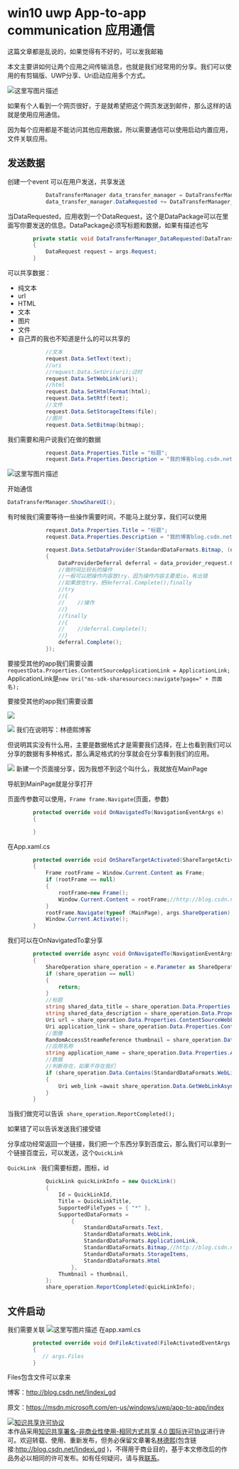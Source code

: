 # win10 uwp App-to-app communication 应用通信

这篇文章都是乱说的，如果觉得有不好的，可以发我邮箱

本文主要讲如何让两个应用之间传输消息，也就是我们经常用的分享。我们可以使用的有剪辑版、UWP分享、Uri启动应用多个方式。

![这里写图片描述](http://img.blog.csdn.net/20160404102715815)

如果有个人看到一个网页很好，于是就希望把这个网页发送到邮件，那么这样的话就是使用应用通信。

因为每个应用都是不能访问其他应用数据，所以需要通信可以使用启动内置应用，文件关联应用。

<!--more-->

<div id="toc"></div>

## 发送数据

创建一个event 可以在用户发送，共享发送

```csharp
            DataTransferManager data_transfer_manager = DataTransferManager.GetForCurrentView();
            data_transfer_manager.DataRequested += DataTransferManager_DataRequested;
```
当DataRequested，应用收到一个DataRequest，这个是DataPackage可以在里面写你要发送的信息。DataPackage必须写标题和数据，如果有描述也写

```csharp
        private static void DataTransferManager_DataRequested(DataTransferManager sender, DataRequestedEventArgs args)
        {
            DataRequest request = args.Request;
        }
```

可以共享数据：

 - 纯文本
 - url
 - HTML
 - 文本
 - 图片
 - 文件
 - 自己弄的我也不知道是什么的可以共享的

```csharp
            //文本
            request.Data.SetText(text);
            //uri
            //request.Data.SetUri(uri);过时
            request.Data.SetWebLink(uri);    
            //html                 
            request.Data.SetHtmlFormat(html);
            request.Data.SetRtf(text);
            //文件
            request.Data.SetStorageItems(file);
            //图片
            request.Data.SetBitmap(bitmap);
```

我们需要和用户说我们在做的数据

```csharp
            request.Data.Properties.Title = "标题";
            request.Data.Properties.Description = "我的博客blog.csdn.net/lindexi_gd";
```
![这里写图片描述](http://img.blog.csdn.net/20160404105455138)

开始通信

```csharp
DataTransferManager.ShowShareUI();
```
有时候我们需要等待一些操作需要时间，不能马上就分享，我们可以使用

```csharp
            request.Data.Properties.Title = "标题";
            request.Data.Properties.Description = "我的博客blog.csdn.net/lindexi_gd";

            request.Data.SetDataProvider(StandardDataFormats.Bitmap, (data_provider_request) =>
            {
                DataProviderDeferral deferral = data_provider_request.GetDeferral();
                //做时间比较长的操作
                //一般可以把操作内容放try，因为操作内容主要是io，有出错
                //如果放在try，把deferral.Complete();finally
                //try
                //{
                //    //操作
                //}
                //finally
                //{
                //    //deferral.Complete();
                //}
                deferral.Complete();
            });
```



要接受其他的app我们需要设置`requestData.Properties.ContentSourceApplicationLink = ApplicationLink;`
ApplicationLink是`new Uri("ms-sdk-sharesourcecs:navigate?page=" + 页面名);`

要接受其他的app我们需要设置

![](http://image.acmx.xyz/16-4-5/70888377.jpg)

![](http://image.acmx.xyz/16-4-5/65763757.jpg)
我们在说明写：林德熙博客

但说明其实没有什么用，主要是数据格式才是需要我们选择，在上也看到我们可以分享的数据有多种格式，那么满足格式的分享就会在分享看到我们的应用。

![](http://image.acmx.xyz/16-4-5/25742257.jpg)
新建一个页面接分享，因为我想不到这个叫什么，我就放在MainPage

导航到MainPage就是分享打开

页面传参数可以使用，`Frame frame.Navigate`(页面，参数)


```csharp
        protected override void OnNavigatedTo(NavigationEventArgs e)
        {

        }
```

在App.xaml.cs

```csharp
        protected override void OnShareTargetActivated(ShareTargetActivatedEventArgs args)
        {
            Frame rootFrame = Window.Current.Content as Frame;
            if (rootFrame == null)
            {
                rootFrame=new Frame();
                Window.Current.Content = rootFrame;//http://blog.csdn.net/lindexi_gd
            }
            rootFrame.Navigate(typeof (MainPage), args.ShareOperation);
            Window.Current.Activate();
        }
```
我们可以在OnNavigatedTo拿分享

```csharp
        protected override async void OnNavigatedTo(NavigationEventArgs e)
        {
            ShareOperation share_operation = e.Parameter as ShareOperation;
            if (share_operation == null)
            {
                return;
            }
            //标题
            string shared_data_title = share_operation.Data.Properties.Title;
            string shared_data_description = share_operation.Data.Properties.Description;
            Uri url = share_operation.Data.Properties.ContentSourceWebLink;
            Uri application_link = share_operation.Data.Properties.ContentSourceApplicationLink;
            //图像
            RandomAccessStreamReference thumbnail = share_operation.Data.Properties.Thumbnail;
            //应用名称
            string application_name = share_operation.Data.Properties.ApplicationName;
            //数据
            //判断存在，如果不存在我们
            if (share_operation.Data.Contains(StandardDataFormats.WebLink))
            {
                Uri web_link =await share_operation.Data.GetWebLinkAsync();
            }
        }
```

当我们做完可以告诉` share_operation.ReportCompleted();`

如果错了可以告诉发送我们接受错

分享成功经常返回一个链接，我们把一个东西分享到百度云，那么我们可以拿到一个链接百度云，可以发送，这个`QuickLink`


`QuickLink `·我们需要标题，图标，id

```csharp
            QuickLink quickLinkInfo = new QuickLink()
            {
                Id = QuickLinkId,
                Title = QuickLinkTitle,
                SupportedFileTypes = { "*" },
                SupportedDataFormats =
                    {
                        StandardDataFormats.Text,
                        StandardDataFormats.WebLink,
                        StandardDataFormats.ApplicationLink,
                        StandardDataFormats.Bitmap,//http://blog.csdn.net/lindexi_gd
                        StandardDataFormats.StorageItems,
                        StandardDataFormats.Html
                    },
                Thumbnail = thumbnail,
            };
            share_operation.ReportCompleted(quickLinkInfo);
```
## 文件启动

我们需要关联
![这里写图片描述](http://img.blog.csdn.net/20160405185522977)
在app.xaml.cs

```csharp
        protected override void OnFileActivated(FileActivatedEventArgs args)
        {
           // args.Files
        }
```
Files包含文件可以拿来

博客：http://blog.csdn.net/lindexi_gd

原文：https://msdn.microsoft.com/en-us/windows/uwp/app-to-app/index

<a rel="license" href="http://creativecommons.org/licenses/by-nc-sa/4.0/"><img alt="知识共享许可协议" style="border-width:0" src="https://licensebuttons.net/l/by-nc-sa/4.0/88x31.png" /></a><br />本作品采用<a rel="license" href="http://creativecommons.org/licenses/by-nc-sa/4.0/">知识共享署名-非商业性使用-相同方式共享 4.0 国际许可协议</a>进行许可。欢迎转载、使用、重新发布，但务必保留文章署名[林德熙](http://blog.csdn.net/lindexi_gd)(包含链接:http://blog.csdn.net/lindexi_gd )，不得用于商业目的，基于本文修改后的作品务必以相同的许可发布。如有任何疑问，请与我[联系](mailto:lindexi_gd@163.com)。


